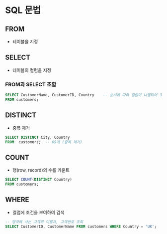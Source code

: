 # SQL 문법

## FROM
* 테이블을 지정

## SELECT
* 테이블의 컬럼을 지정

### FROM과 SELECT 조합
```sql
SELECT CustomerName, CustomerID, Country    -- 순서에 따라 컬럼이 나열되어 조회됨
FROM customers;
```

## DISTINCT
* 중복 제거
```sql
SELECT DISTINCT City, Country 
FROM  customers;  -- 69개 (중복 제거)
```

## COUNT 
* 행(row, record)의 수를 카운트
```sql
SELECT COUNT(DISTINCT Country) 
FROM customers;
```

## WHERE
* 컬럼에 조건을 부여하여 검색
```sql
-- 영국에 사는 고객의 이름과, 고객번호 조회
SELECT CustomerID, CustomerName FROM customers WHERE Country = 'UK';
```